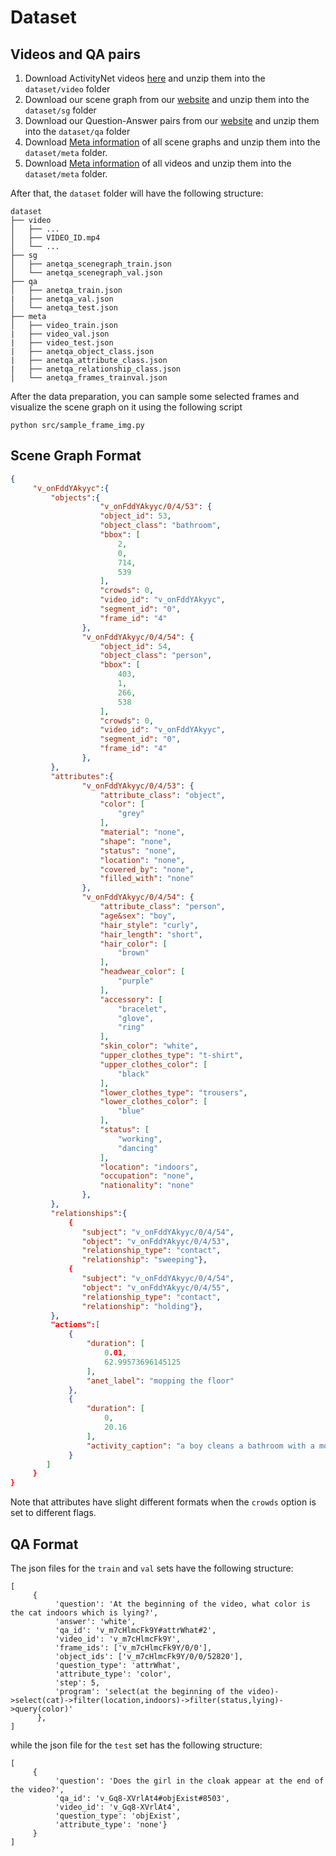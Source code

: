 # Dataset

## Videos and QA pairs

1. Download ActivityNet videos [here](http://activity-net.org/) and unzip them into the `dataset/video` folder
2. Download our scene graph from our [website](https://milvlg.github.io/anetqa/) and unzip them into the `dataset/sg` folder
3. Download our Question-Answer pairs from our [website](https://milvlg.github.io/anetqa/) and unzip them into the `dataset/qa` folder
4. Download [Meta information](https://awma1-my.sharepoint.com/:u:/g/personal/yuz_l0_tn/EZbBImoXyF1AstMYCqKwzIsBkfjoaYE2p9HtESIWaGDHmA?download=1) of all scene graphs and unzip them into the `dataset/meta` folder.
5. Download [Meta information](https://awma1-my.sharepoint.com/:u:/g/personal/yuz_l0_tn/EYIaBMbntepBt2tiG7USPO8Byi3ap-MkltQNdtUh9vZ2_w?download=1) of all videos and unzip them into the `dataset/meta` folder.
  
After that, the `dataset` folder will have the following structure:

```
dataset
├── video
│   ├── ...
│   ├── VIDEO_ID.mp4
│   └── ...
├── sg
│   ├── anetqa_scenegraph_train.json 
│   └── anetqa_scenegraph_val.json
├── qa
│   ├── anetqa_train.json
|   ├── anetqa_val.json
│   └── anetqa_test.json
├── meta
│   ├── video_train.json
|   ├── video_val.json
|   ├── video_test.json
|   ├── anetqa_object_class.json
|   ├── anetqa_attribute_class.json
|   ├── anetqa_relationship_class.json
│   └── anetqa_frames_trainval.json
```

After the data preparation, you can sample some selected frames and visualize the scene graph on it using the following script

```
python src/sample_frame_img.py
```
  
## Scene Graph Format

```json
{
     "v_onFddYAkyyc":{
         "objects":{
                    "v_onFddYAkyyc/0/4/53": {
                    "object_id": 53,
                    "object_class": "bathroom",
                    "bbox": [
                        2,
                        0,
                        714,
                        539
                    ],
                    "crowds": 0,
                    "video_id": "v_onFddYAkyyc",
                    "segment_id": "0",
                    "frame_id": "4"
                },
                "v_onFddYAkyyc/0/4/54": {
                    "object_id": 54,
                    "object_class": "person",
                    "bbox": [
                        403,
                        1,
                        266,
                        538
                    ],
                    "crowds": 0,
                    "video_id": "v_onFddYAkyyc",
                    "segment_id": "0",
                    "frame_id": "4"
                },
         },
         "attributes":{
                "v_onFddYAkyyc/0/4/53": {
                    "attribute_class": "object",
                    "color": [
                        "grey"
                    ],
                    "material": "none",
                    "shape": "none",
                    "status": "none",
                    "location": "none",
                    "covered_by": "none",
                    "filled_with": "none"
                },
                "v_onFddYAkyyc/0/4/54": {
                    "attribute_class": "person",
                    "age&sex": "boy",
                    "hair_style": "curly",
                    "hair_length": "short",
                    "hair_color": [
                        "brown"
                    ],
                    "headwear_color": [
                        "purple"
                    ],
                    "accessory": [
                        "bracelet",
                        "glove",
                        "ring"
                    ],
                    "skin_color": "white",
                    "upper_clothes_type": "t-shirt",
                    "upper_clothes_color": [
                        "black"
                    ],
                    "lower_clothes_type": "trousers",
                    "lower_clothes_color": [
                        "blue"
                    ],
                    "status": [
                        "working",
                        "dancing"
                    ],
                    "location": "indoors",
                    "occupation": "none",
                    "nationality": "none"
                },
         },
         "relationships":{
             {
                "subject": "v_onFddYAkyyc/0/4/54",
                "object": "v_onFddYAkyyc/0/4/53",
                "relationship_type": "contact",
                "relationship": "sweeping"},
             {
                "subject": "v_onFddYAkyyc/0/4/54",
                "object": "v_onFddYAkyyc/0/4/55",
                "relationship_type": "contact",
                "relationship": "holding"},
         },
         "actions":[            
             {
                 "duration": [
                     0.01,
                     62.99573696145125
                 ],
                 "anet_label": "mopping the floor"
             },
             {
                 "duration": [
                     0,
                     20.16
                 ],
                 "activity_caption": "a boy cleans a bathroom with a mop while dancing"
             }
        ]
     }
}
```

Note that attributes have slight different formats when the `crowds` option is set to different flags.

## QA Format

The json files for the `train` and `val` sets have the following structure:

  ```
  [
       {
            'question': 'At the beginning of the video, what color is the cat indoors which is lying?',
            'answer': 'white',
            'qa_id': 'v_m7cHlmcFk9Y#attrWhat#2',
            'video_id': 'v_m7cHlmcFk9Y',
            'frame_ids': ['v_m7cHlmcFk9Y/0/0'],
            'object_ids': ['v_m7cHlmcFk9Y/0/0/52820'],
            'question_type': 'attrWhat',
            'attribute_type': 'color',
            'step': 5,
            'program': 'select(at the beginning of the video)->select(cat)->filter(location,indoors)->filter(status,lying)->query(color)'
        },
  ]
  ```

while the json file for the `test` set has the following structure:

  ```
  [
       {
            'question': 'Does the girl in the cloak appear at the end of the video?',
            'qa_id': 'v_Gq8-XVrlAt4#objExist#8503',
            'video_id': 'v_Gq8-XVrlAt4',
            'question_type': 'objExist',
            'attribute_type': 'none'}
       }
 ]
  ```

  

